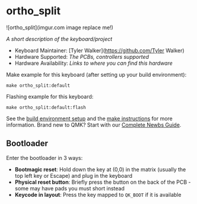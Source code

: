 # ortho_split

![ortho_split](imgur.com image replace me!)

*A short description of the keyboard/project*

* Keyboard Maintainer: [Tyler Walker](https://github.com/Tyler Walker)
* Hardware Supported: *The PCBs, controllers supported*
* Hardware Availability: *Links to where you can find this hardware*

Make example for this keyboard (after setting up your build environment):

    make ortho_split:default

Flashing example for this keyboard:

    make ortho_split:default:flash

See the [build environment setup](https://docs.qmk.fm/#/getting_started_build_tools) and the [make instructions](https://docs.qmk.fm/#/getting_started_make_guide) for more information. Brand new to QMK? Start with our [Complete Newbs Guide](https://docs.qmk.fm/#/newbs).

## Bootloader

Enter the bootloader in 3 ways:

* **Bootmagic reset**: Hold down the key at (0,0) in the matrix (usually the top left key or Escape) and plug in the keyboard
* **Physical reset button**: Briefly press the button on the back of the PCB - some may have pads you must short instead
* **Keycode in layout**: Press the key mapped to `QK_BOOT` if it is available
